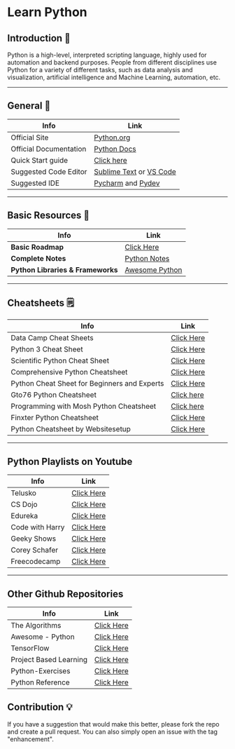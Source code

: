 # Learn Python

## Introduction 💫
Python is a high-level, interpreted scripting language, highly used for automation and backend purposes.
People from different disciplines use Python for a variety of different tasks, such as data analysis and visualization, artificial intelligence and Machine Learning, 
automation, etc.

---

## General 🔗

| Info                   | Link                                                                                                                   |
| ---------------------- | ---------------------------------------------------------------------------------------------------------------------- | 
| Official Site          | [Python.org](https://python.org)                                                                                       |
| Official Documentation | [Python Docs](https://docs.python.org)                                                                                 |
| Quick Start guide      | [Click here](https://www.python.org/about/gettingstarted/)                                                             | 
| Suggested Code Editor  | [Sublime Text](http://www.sublimetext.com/) or [VS Code](code.visualstudio.com)                                        |
| Suggested IDE          | [Pycharm](https://www.jetbrains.com/pycharm/) and [Pydev](http://pydev.org/)                                           |

---

## Basic Resources 🔗

| Info                              | Link                                                                                                          |
| --------------------------------- | ------------------------------------------------------------------------------------------------------------- |
|**Basic Roadmap**                  | <a href='./roadmap.md' target="_blank">Click Here</a>                                                         |
| **Complete Notes**                | [Python Notes](https://github.com/thegeekyb0y/learnpython/blob/main/Python%20Notes%20(goalkicker).pdf)        |   
| **Python Libraries & Frameworks** | [Awesome Python](https://github.com/vinta/awesome-python)                                                     |

---

## Cheatsheets 🗒️

|Info                                          | Link                                                                                                |
|--------------------------------------------- | --------------------------------------------------------------------------------------------------- |
| Data Camp Cheat Sheets                       | [Click Here](https://www.datacamp.com/community/data-science-cheatsheets)                           |
| Python 3 Cheat Sheet                         | [Click Here](https://perso.limsi.fr/pointal/_media/python:cours:mementopython3-english.pdf)         |
| Scientific Python Cheat Sheet                | [Click Here](https://ipgp.github.io/scientific_python_cheat_sheet/)                                 |
| Comprehensive Python Cheatsheet              | [Click Here](https://gto76.github.io/python-cheatsheet/)                                            |
| Python Cheat Sheet for Beginners and Experts | [Click Here](https://sinxloud.com/python-cheat-sheet-beginner-advanced/)                            |
| Gto76 Python Cheatsheet                      | [Click here](https://www.pythoncheatsheet.org/)                                                     |
| Programming with Mosh Python Cheatsheet      | [Click here](https://programmingwithmosh.com/wp-content/uploads/2019/02/Python-Cheat-Sheet.pdf)     |
| Finxter Python Cheatsheet                    | [Click Here](https://blog.finxter.com/python-cheat-sheets/)                                         |
| Python Cheatsheet by Websitesetup            | [Click Here](https://websitesetup.org/wp-content/uploads/2021/04/Python-cheat-sheet-April-2021.pdf) |

---

## Python Playlists on Youtube 

| Info                                   | Link                                                                                                     |
| -------------------------------------- | -------------------------------------------------------------------------------------------------------- |
| Telusko                                | [Click Here](https://youtube.com/playlist?list=PLsyeobzWxl7poL9JTVyndKe62ieoN-MZ3)                       |
| CS Dojo                                | [Click Here](https://youtube.com/playlist?list=PLBZBJbE_rGRWeh5mIBhD-hhDwSEDxogDg)                       |
| Edureka                                | [Click Here](https://youtube.com/playlist?list=PL9ooVrP1hQOHY-BeYrKHDrHKphsJOyRyu)                       |
| Code with Harry                        | [Click Here](https://youtube.com/playlist?list=PLu0W_9lII9agICnT8t4iYVSZ3eykIAOME)                       |
| Geeky Shows                            | [Click Here](https://www.youtube.com/playlist?list=PLbGui_ZYuhigZkqrHbI_ZkPBrIr5Rsd5L)                   |
| Corey Schafer                          | [Click Here](https://www.youtube.com/playlist?list=PL-osiE80TeTt2d9bfVyTiXJA-UTHn6WwU)                   |
| Freecodecamp                           | [Click Here](https://www.youtube.com/playlist?list=PLWKjhJtqVAbnqBxcdjVGgT3uVR10bzTEB)                   |

---

## Other Github Repositories

| Info                                   | Link                                                                                                     |
| -------------------------------------- | -------------------------------------------------------------------------------------------------------- |
| The Algorithms                         | [Click Here](https://github.com/TheAlgorithms/Python)                                                    |
| Awesome - Python                       | [Click Here](https://github.com/vinta/awesome-python)                                                    |
| TensorFlow                             | [Click Here](https://github.com/tensorflow/tensorflow)                                                   |
| Project Based Learning                 | [Click Here](https://github.com/tuvtran/project-based-learning#python)                                   | 
| Python-Exercises                       | [Click Here](https://github.com/zhiwehu/Python-programming-exercises)                                    |  
| Python Reference                       | [Click Here](https://github.com/rasbt/python_reference)                                                  |

## Contribution 💡

If you have a suggestion that would make this better, please fork the repo and create a pull request. 
You can also simply open an issue with the tag "enhancement". 
